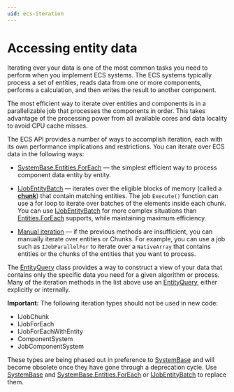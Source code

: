 ```yaml
---
uid: ecs-iteration
---
```

# Accessing entity data

Iterating over your data is one of the most common tasks you need to perform when you implement ECS systems. The ECS systems typically process a set of entities, reads data from one or more components, performs a calculation, and then writes the result to another component.

The most efficient way to iterate over entities and components is in a parallelizable job that processes the components in order. This takes advantage of the processing power from all available cores and data locality to avoid CPU cache misses. 

The ECS API provides a number of ways to accomplish iteration, each with its own performance implications and restrictions. You can iterate over ECS data in the following ways:

* [SystemBase.Entities.ForEach] — the simplest efficient way to process component data entity by entity.

* [IJobEntityBatch] — iterates over the eligible blocks of memory (called a **[chunk]**) that contain matching entities. The job `Execute()` function can use a for loop to iterate over batches of the elements inside each chunk. You can use [IJobEntityBatch] for more complex situations than [Entities.ForEach] supports, while maintaining maximum efficiency. 

* [Manual iteration] — if the previous methods are insufficient, you can manually iterate over entities or Chunks. For example, you can use a job such as `IJobParallelFor` to iterate over a `NativeArray` that contains entities or the chunks of the entities that you want to process.

The [EntityQuery] class provides a way to construct a view of your data that contains only the specific data you need for a given algorithm or process. Many of the iteration methods in the list above use an [EntityQuery], either explicitly or internally.

**Important:** The following iteration types should not be used in new code: 

* IJobChunk
* IJobForEach
* IJobForEachWithEntity
* ComponentSystem
* JobComponentSystem

These types are being phased out in preference to [SystemBase] and will become obsolete once they have gone through a deprecation cycle. Use [SystemBase] and [SystemBase.Entities.ForEach] or [IJobEntityBatch] to replace them.


[SystemBase]: entities_job_foreach.md
[Entities.ForEach]: entities_job_foreach.md
[SystemBase.Entities.ForEach]: entities_job_foreach.md
[IJobEntityBatch]: ecs_ijobentitybatch.md
[EntityQuery]: ecs_entity_query.md
[Chunk]: xref:Unity.Entities.ArchetypeChunk
[Manual iteration]: manual_iteration.md